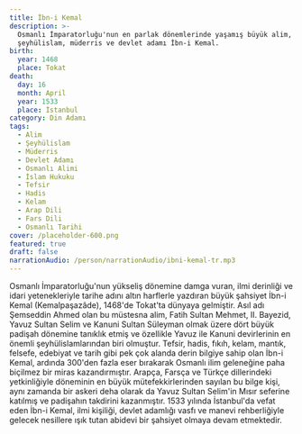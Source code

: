 ```yaml
---
title: İbn-i Kemal
description: >-
  Osmanlı İmparatorluğu'nun en parlak dönemlerinde yaşamış büyük alim,
  şeyhülislam, müderris ve devlet adamı İbn-i Kemal.
birth:
  year: 1468
  place: Tokat
death:
  day: 16
  month: April
  year: 1533
  place: İstanbul
category: Din Adamı
tags:
  - Alim
  - Şeyhülislam
  - Müderris
  - Devlet Adamı
  - Osmanlı Alimi
  - İslam Hukuku
  - Tefsir
  - Hadis
  - Kelam
  - Arap Dili
  - Fars Dili
  - Osmanlı Tarihi
cover: /placeholder-600.png
featured: true
draft: false
narrationAudio: /person/narrationAudio/ibni-kemal-tr.mp3
---
```


Osmanlı İmparatorluğu'nun yükseliş dönemine damga vuran, ilmi derinliği ve idari yetenekleriyle tarihe adını altın harflerle yazdıran büyük şahsiyet İbn-i Kemal (Kemalpaşazâde), 1468'de Tokat'ta dünyaya gelmiştir. Asıl adı Şemseddin Ahmed olan bu müstesna alim, Fatih Sultan Mehmet, II. Bayezid, Yavuz Sultan Selim ve Kanuni Sultan Süleyman olmak üzere dört büyük padişah dönemine tanıklık etmiş ve özellikle Yavuz ile Kanuni devirlerinin en önemli şeyhülislamlarından biri olmuştur. Tefsir, hadis, fıkıh, kelam, mantık, felsefe, edebiyat ve tarih gibi pek çok alanda derin bilgiye sahip olan İbn-i Kemal, ardında 300'den fazla eser bırakarak Osmanlı ilim geleneğine paha biçilmez bir miras kazandırmıştır. Arapça, Farsça ve Türkçe dillerindeki yetkinliğiyle döneminin en büyük mütefekkirlerinden sayılan bu bilge kişi, aynı zamanda bir askeri deha olarak da Yavuz Sultan Selim'in Mısır seferine katılmış ve padişahın takdirini kazanmıştır. 1533 yılında İstanbul'da vefat eden İbn-i Kemal, ilmi kişiliği, devlet adamlığı vasfı ve manevi rehberliğiyle gelecek nesillere ışık tutan abidevi bir şahsiyet olmaya devam etmektedir.
